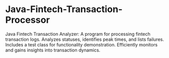 # Java-Fintech-Transaction-Processor
Java Fintech Transaction Analyzer: A program for processing fintech transaction logs. Analyzes statuses, identifies peak times, and lists failures. Includes a test class for functionality demonstration. Efficiently monitors and gains insights into transaction dynamics.
